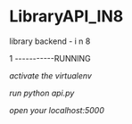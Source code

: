 # LibraryAPI_IN8
library backend - i n 8

1 -----------RUNNING

*activate the virtualenv*

*run python api.py*

*open your localhost:5000*

